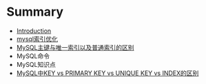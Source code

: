 # Summary

* [Introduction](README.md)
* [mysql索引优化](mysqlsuo-yin-you-hua.md)
* [MySQL主键与唯一索引以及普通索引的区别](mysqlzhu-jian-yu-wei-yi-suo-yin-yi-ji-pu-tong-suo-yin-de-qu-bie.md)
* MySQL命令
* MySQL知识点
* [MySQL中KEY vs PRIMARY KEY vs UNIQUE KEY vs INDEX的区别](mysqlzhong-key-vs-primary-key-vs-unique-key-vs-index-de-qu-bie.md)

